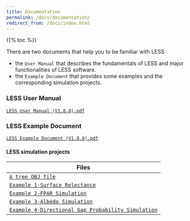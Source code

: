 ```yaml
---
title: Documentation
permalink: /docs/documentation/
redirect_from: /docs/index.html
---
```


{{% toc %}}

There are two documents that help you to be familiar with LESS
- the `User Manual` that describes the fundamentals of LESS and major functionalities of LESS software.
- the `Example Document` that provides some examples and the corresponding simulation projects.

### LESS User Manual
[`LESS User Manual (V1.8.8).pdf`](http://lessrt.org/Attachments/LESS_User_Manual_1.8.8.pdf)

### LESS Example Document

[`LESS Example Document (V1.8.8).pdf`](http://lessrt.org/Attachments/LESS_Example_Document_V1.8.8.pdf)

#### LESS simulation projects

| Files |
| ------ |
| [`A tree OBJ file`](http://lessrt.org/Attachments/OBJ_File.zip) | 
| [`Example 1-Surface Relectance`](http://lessrt.org/Attachments/Example1-Surface_reflectance.zip) |
| [`Example 2-FPAR Simulation`](http://lessrt.org/Attachments/Example2-fPAR.zip) |
| [`Example 3-Albedo Simulation`](http://lessrt.org/Attachments/Example3-albedo.zip) |
| [`Example 4-Directional Gap Probability Simulation`](http://lessrt.org/Attachments/Example4-directional_gap_probability.zip) |
